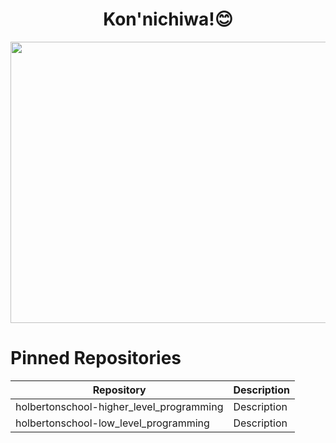 <h1 align="center">Kon'nichiwa!😊 </h1>

<p align="center">
  <img width="800" height="450" src="https://www.themasterpicks.com/wp-content/uploads/2020/04/22b22287602523.5dbd29081561d.gif">
</p>

# Pinned Repositories
| Repository | Description |
| --- | --- |
| holbertonschool-higher_level_programming | Description |
| holbertonschool-low_level_programming | Description |
